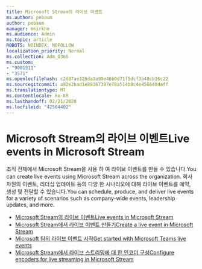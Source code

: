 ```yaml
---
title: Microsoft Stream의 라이브 이벤트
ms.author: pebaum
author: pebaum
manager: mnirkhe
ms.audience: Admin
ms.topic: article
ROBOTS: NOINDEX, NOFOLLOW
localization_priority: Normal
ms.collection: Adm_O365
ms.custom:
- "9001511"
- "3571"
ms.openlocfilehash: c2d87ae326da3a99e46b0d71f5dcf3b48cb16c22
ms.sourcegitcommit: a92e2bad1e89367307e78a514b8c4e456640daff
ms.translationtype: MT
ms.contentlocale: ko-KR
ms.lasthandoff: 02/21/2020
ms.locfileid: "42564402"
---
```

# <a name="live-events-in-microsoft-stream"></a><span data-ttu-id="67fc7-102">Microsoft Stream의 라이브 이벤트</span><span class="sxs-lookup"><span data-stu-id="67fc7-102">Live events in Microsoft Stream</span></span>

<span data-ttu-id="67fc7-103">조직 전체에서 Microsoft Stream을 사용 하 여 라이브 이벤트를 만들 수 있습니다.</span><span class="sxs-lookup"><span data-stu-id="67fc7-103">You can create live events using Microsoft Stream across the organization.</span></span> <span data-ttu-id="67fc7-104">회사 차원의 이벤트, 리더십 업데이트 등의 다양 한 시나리오에 대해 라이브 이벤트를 예약, 생성 및 전달할 수 있습니다.</span><span class="sxs-lookup"><span data-stu-id="67fc7-104">You can schedule, produce, and deliver live events for a variety of scenarios such as company-wide events, leadership updates, and more.</span></span>

- [<span data-ttu-id="67fc7-105">Microsoft Stream의 라이브 이벤트</span><span class="sxs-lookup"><span data-stu-id="67fc7-105">Live events in Microsoft Stream</span></span>](https://docs.microsoft.com/stream/live-event-overview)
- [<span data-ttu-id="67fc7-106">Microsoft Stream에서 라이브 이벤트 만들기</span><span class="sxs-lookup"><span data-stu-id="67fc7-106">Create a live event in Microsoft Stream</span></span>](https://docs.microsoft.com/stream/live-create-event)
- [<span data-ttu-id="67fc7-107">Microsoft 팀의 라이브 이벤트 시작</span><span class="sxs-lookup"><span data-stu-id="67fc7-107">Get started with Microsoft Teams live events</span></span>](https://support.office.com/article/get-started-with-microsoft-teams-live-events-d077fec2-a058-483e-9ab5-1494afda578a)
- [<span data-ttu-id="67fc7-108">Microsoft Stream에서 라이브 스트리밍에 대 한 인코더 구성</span><span class="sxs-lookup"><span data-stu-id="67fc7-108">Configure encoders for live streaming in Microsoft Stream</span></span>](https://docs.microsoft.com/stream/live-encoder-setup)
